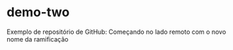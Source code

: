 # demo-two
Exemplo de repositório de GitHub: Começando no lado remoto com o novo nome da ramificação
